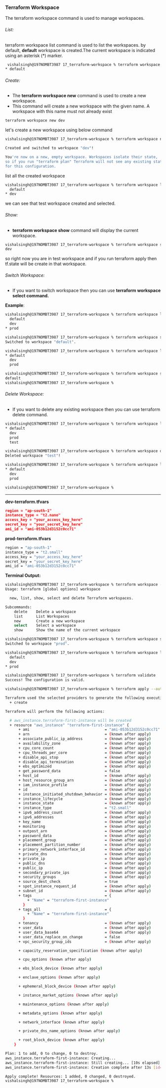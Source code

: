 
### Terraform Workspace

The terraform workspace command is used to manage workspaces.


###### List:

terraform workspace list command is used to list the workspaces. by default, **default** workspace is created.The current workspace is indicated using an asterisk (*) marker.

```sh
 vishalsingh@197NOMBT3987 17_terraform-workspace % terraform workspace list
* default
``` 


###### Create:

- The **terraform workspace new** command is used to create a new workspace.
- This command will create a new workspace with the given name. A workspace with this name must not already exist

```sh
terraform workspace new dev
```


let's create a new workspace using below command

```sh
vishalsingh@197NOMBT3987 17_terraform-workspace % terraform workspace new dev

Created and switched to workspace "dev"!

You're now on a new, empty workspace. Workspaces isolate their state,
so if you run "terraform plan" Terraform will not see any existing state
for this configuration.
```


list all the created workspace

```sh
vishalsingh@197NOMBT3987 17_terraform-workspace % terraform workspace list
  default
* dev
```

we can see that test workspace created and selected.


###### Show:

- **terraform workspace show** command will display the current workspace.

```sh
vishalsingh@197NOMBT3987 17_terraform-workspace % terraform workspace show
dev
```
  
so right now you are in test workspace and if you run terraform apply then tf.state will be create in that workspace.


###### Switch Workspace:

- If you want to switch workspace then you can use **terraform workspace select command.**

**Example**:

```sh
vishalsingh@197NOMBT3987 17_terraform-workspace % terraform workspace list
  default
  dev
* prod

vishalsingh@197NOMBT3987 17_terraform-workspace % terraform workspace select default
Switched to workspace "default".

vishalsingh@197NOMBT3987 17_terraform-workspace % terraform workspace list
* default
  dev
  prod

vishalsingh@197NOMBT3987 17_terraform-workspace % terraform workspace show
default
vishalsingh@197NOMBT3987 17_terraform-workspace % 
```



###### Delete Workspace:

- If you want to delete any existing workspace then you can use terraform delete command.

```sh
vishalsingh@197NOMBT3987 17_terraform-workspace % terraform workspace list
* default
  dev
  prod
  test

vishalsingh@197NOMBT3987 17_terraform-workspace % terraform workspace delete test
Deleted workspace "test"!

vishalsingh@197NOMBT3987 17_terraform-workspace % terraform workspace list       
* default
  dev
  prod

vishalsingh@197NOMBT3987 17_terraform-workspace %
```

---


**dev-terraform.tfvars**
```json
region = "ap-south-1"
instance_type = "t2.nano"
access_key = "your_access_key_here"
secret_key = "your_secret_key_here"
ami_id = "ami-053b12d3152c0cc71"
```

**prod-terraform.tfvars**
```sh
region = "ap-south-1"
instance_type = "t2.small"
access_key = "your_access_key_here"
secret_key = "your_secret_key_here"
ami_id = "ami-053b12d3152c0cc71"
```


**Terminal Output:**
```sh
vishalsingh@197NOMBT3987 17_terraform-workspace % terraform workspace --help
Usage: terraform [global options] workspace

  new, list, show, select and delete Terraform workspaces.

Subcommands:
    delete    Delete a workspace
    list      List Workspaces
    new       Create a new workspace
    select    Select a workspace
    show      Show the name of the current workspace
```

```sh
vishalsingh@197NOMBT3987 17_terraform-workspace % terraform workspace select prod
Switched to workspace "prod".
```

```sh
vishalsingh@197NOMBT3987 17_terraform-workspace % terraform workspace list 
  default
  dev
* prod

```

```sh
vishalsingh@197NOMBT3987 17_terraform-workspace % terraform validate
Success! The configuration is valid.
```

```sh
vishalsingh@197NOMBT3987 17_terraform-workspace % terraform apply --auto-approve --var-file=prod-terraform.tfvars

Terraform used the selected providers to generate the following execution plan. Resource actions are indicated with the following symbols:
  + create

Terraform will perform the following actions:

  # aws_instance.terraform-first-instance will be created
  + resource "aws_instance" "terraform-first-instance" {
      + ami                                  = "ami-053b12d3152c0cc71"
      + arn                                  = (known after apply)
      + associate_public_ip_address          = (known after apply)
      + availability_zone                    = (known after apply)
      + cpu_core_count                       = (known after apply)
      + cpu_threads_per_core                 = (known after apply)
      + disable_api_stop                     = (known after apply)
      + disable_api_termination              = (known after apply)
      + ebs_optimized                        = (known after apply)
      + get_password_data                    = false
      + host_id                              = (known after apply)
      + host_resource_group_arn              = (known after apply)
      + iam_instance_profile                 = (known after apply)
      + id                                   = (known after apply)
      + instance_initiated_shutdown_behavior = (known after apply)
      + instance_lifecycle                   = (known after apply)
      + instance_state                       = (known after apply)
      + instance_type                        = "t2.small"
      + ipv6_address_count                   = (known after apply)
      + ipv6_addresses                       = (known after apply)
      + key_name                             = (known after apply)
      + monitoring                           = (known after apply)
      + outpost_arn                          = (known after apply)
      + password_data                        = (known after apply)
      + placement_group                      = (known after apply)
      + placement_partition_number           = (known after apply)
      + primary_network_interface_id         = (known after apply)
      + private_dns                          = (known after apply)
      + private_ip                           = (known after apply)
      + public_dns                           = (known after apply)
      + public_ip                            = (known after apply)
      + secondary_private_ips                = (known after apply)
      + security_groups                      = (known after apply)
      + source_dest_check                    = true
      + spot_instance_request_id             = (known after apply)
      + subnet_id                            = (known after apply)
      + tags                                 = {
          + "Name" = "terraform-first-instance"
        }
      + tags_all                             = {
          + "Name" = "terraform-first-instance"
        }
      + tenancy                              = (known after apply)
      + user_data                            = (known after apply)
      + user_data_base64                     = (known after apply)
      + user_data_replace_on_change          = false
      + vpc_security_group_ids               = (known after apply)

      + capacity_reservation_specification (known after apply)

      + cpu_options (known after apply)

      + ebs_block_device (known after apply)

      + enclave_options (known after apply)

      + ephemeral_block_device (known after apply)

      + instance_market_options (known after apply)

      + maintenance_options (known after apply)

      + metadata_options (known after apply)

      + network_interface (known after apply)

      + private_dns_name_options (known after apply)

      + root_block_device (known after apply)
    }

Plan: 1 to add, 0 to change, 0 to destroy.
aws_instance.terraform-first-instance: Creating...
aws_instance.terraform-first-instance: Still creating... [10s elapsed]
aws_instance.terraform-first-instance: Creation complete after 13s [id=i-0b877305feb13b779]

Apply complete! Resources: 1 added, 0 changed, 0 destroyed.
vishalsingh@197NOMBT3987 17_terraform-workspace % 
```